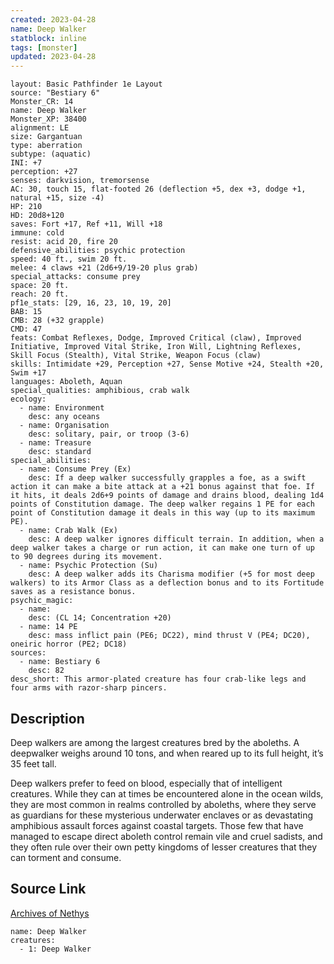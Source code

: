 ```yaml
---
created: 2023-04-28
name: Deep Walker
statblock: inline
tags: [monster]
updated: 2023-04-28
---
```

```statblock
layout: Basic Pathfinder 1e Layout
source: "Bestiary 6"
Monster_CR: 14
name: Deep Walker
Monster_XP: 38400
alignment: LE
size: Gargantuan
type: aberration
subtype: (aquatic)
INI: +7
perception: +27
senses: darkvision, tremorsense
AC: 30, touch 15, flat-footed 26 (deflection +5, dex +3, dodge +1, natural +15, size -4)
HP: 210
HD: 20d8+120
saves: Fort +17, Ref +11, Will +18
immune: cold
resist: acid 20, fire 20
defensive_abilities: psychic protection
speed: 40 ft., swim 20 ft.
melee: 4 claws +21 (2d6+9/19-20 plus grab)
special_attacks: consume prey
space: 20 ft.
reach: 20 ft.
pf1e_stats: [29, 16, 23, 10, 19, 20]
BAB: 15
CMB: 28 (+32 grapple)
CMD: 47
feats: Combat Reflexes, Dodge, Improved Critical (claw), Improved Initiative, Improved Vital Strike, Iron Will, Lightning Reflexes, Skill Focus (Stealth), Vital Strike, Weapon Focus (claw)
skills: Intimidate +29, Perception +27, Sense Motive +24, Stealth +20, Swim +17
languages: Aboleth, Aquan
special_qualities: amphibious, crab walk
ecology:
  - name: Environment
    desc: any oceans
  - name: Organisation
    desc: solitary, pair, or troop (3-6)
  - name: Treasure
    desc: standard
special_abilities:
  - name: Consume Prey (Ex)
    desc: If a deep walker successfully grapples a foe, as a swift action it can make a bite attack at a +21 bonus against that foe. If it hits, it deals 2d6+9 points of damage and drains blood, dealing 1d4 points of Constitution damage. The deep walker regains 1 PE for each point of Constitution damage it deals in this way (up to its maximum PE).
  - name: Crab Walk (Ex)
    desc: A deep walker ignores difficult terrain. In addition, when a deep walker takes a charge or run action, it can make one turn of up to 90 degrees during its movement.
  - name: Psychic Protection (Su)
    desc: A deep walker adds its Charisma modifier (+5 for most deep walkers) to its Armor Class as a deflection bonus and to its Fortitude saves as a resistance bonus.
psychic_magic:
  - name:
    desc: (CL 14; Concentration +20)
  - name: 14 PE
    desc: mass inflict pain (PE6; DC22), mind thrust V (PE4; DC20), oneiric horror (PE2; DC18)
sources:
  - name: Bestiary 6
    desc: 82
desc_short: This armor-plated creature has four crab-like legs and four arms with razor-sharp pincers.
```
## Description
Deep walkers are among the largest creatures bred by the aboleths. A deepwalker weighs around 10 tons, and when reared up to its full height, it’s 35 feet tall. 

Deep walkers prefer to feed on blood, especially that of intelligent creatures. While they can at times be encountered alone in the ocean wilds, they are most common in realms controlled by aboleths, where they serve as guardians for these mysterious underwater enclaves or as devastating amphibious assault forces against coastal targets. Those few that have managed to escape direct aboleth control remain vile and cruel sadists, and they often rule over their own petty kingdoms of lesser creatures that they can torment and consume.
## Source Link
[Archives of Nethys](https://aonprd.com/MonsterDisplay.aspx?ItemName=Deep%20Walker)
```encounter-table
name: Deep Walker
creatures:
  - 1: Deep Walker
```
